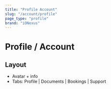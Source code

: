 ```yaml
---
title: "Profile Account"
slug: "/account/profile"
page_type: "profile"
brand: "iONexus"
---
```


# Profile / Account

## Layout
- Avatar + info
- Tabs: Profile | Documents | Bookings | Support